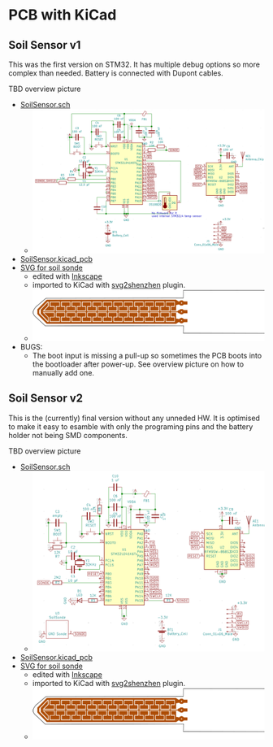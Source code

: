 # PCB with KiCad

## Soil Sensor v1

This was the first version on STM32. It has multiple debug options so more complex than needed. Battery is connected with Dupont cables.

TBD overview picture

- [SoilSensor.sch](SoilSensor.sch)
  - ![Schematics Preview](pictures/SoilSensor%20v1%20Schematics.png)
- [SoilSensor.kicad_pcb](SoilSensor.kicad_pcb)
- [SVG for soil sonde](pictures/soilSonde.svg)
  - edited with [Inkscape](https://inkscape.org)
  - imported to KiCad with [svg2shenzhen](https://github.com/badgeek/svg2shenzhen) plugin.
  - ![Sonde Preview](pictures/soilSonde.svg)
- BUGS:
  - The boot input is missing a pull-up so sometimes the PCB boots into the bootloader after power-up. See overview picture on how to manually add one.

## Soil Sensor v2

This is the (currently) final version without any unneded HW. It is optimised to make it easy to esamble with only the programing pins and the battery holder not being SMD components.

TBD overview picture

- [SoilSensor.sch](SoilSensor_v2.sch)
  - ![Schematics Preview](pictures/SoilSensor%20v2%20Schematics.png)
- [SoilSensor.kicad_pcb](SoilSensor_v2.kicad_pcb)
- [SVG for soil sonde](pictures/soilSonde.svg)
  - edited with [Inkscape](https://inkscape.org)
  - imported to KiCad with [svg2shenzhen](https://github.com/badgeek/svg2shenzhen) plugin.
  - ![Sonde Preview](pictures/soilSonde.svg)
